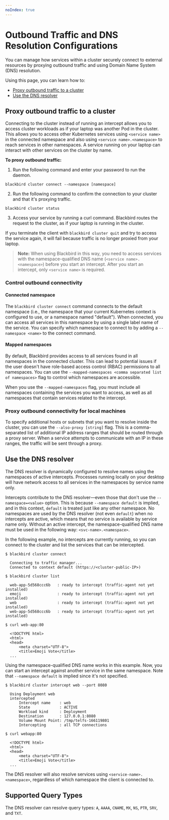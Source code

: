 ```yaml
---
noIndex: true
---
```


# Outbound Traffic and DNS Resolution Configurations

You can manage how services within a cluster securely connect to external resources by proxying outbound traffic and using Domain Name System (DNS) resolution.

Using this page, you can learn how to:

* [Proxy outbound traffic to a cluster](outbound-traffic-and-dns-resolution-configurations.md#proxy-outbound-traffic-to-a-cluster)
* [Use the DNS resolver](outbound-traffic-and-dns-resolution-configurations.md#use-the-dns-resolver)

## Proxy outbound traffic to a cluster

Connecting to the cluster instead of running an intercept allows you to access cluster workloads as if your laptop was another Pod in the cluster. This allows you to access other Kubernetes services using `<service name>` in the connected namespace and also using `<service name>.<namespace>` to reach services in other namespaces. A service running on your laptop can interact with other services on the cluster by name.

**To proxy outbound traffic:**

1. Run the following command and enter your password to run the daemon.

```shell
blackbird cluster connect --namespace [namespace]
```

2. Run the following command to confirm the connection to your cluster and that it's proxying traffic.

```shell
blackbird cluster status
```

3. Access your service by running a curl command. Blackbird routes the request to the cluster, as if your laptop is running in the cluster.

If you terminate the client with `blackbird cluster quit` and try to access the service again, it will fail because traffic is no longer proxied from your laptop.

> **Note:** When using Blackbird in this way, you need to access services with the namespace-qualified DNS name (`<service name>.<namespace>`) before you start an intercept. After you start an intercept, only `<service name>` is required.

### Control outbound connectivity

#### Connected namespace

The `blackbird cluster connect` command connects to the default namespace (i.e., the namespace that your current Kubernetes context is configured to use, or a namespace named "default"). When connected, you can access all services in this namespace by using a single label name of the service. You can specify which namespace to connect to by adding a `--namespace <name>` to the connect command.

#### Mapped namespaces

By default, Blackbird provides access to all services found in all namespaces in the connected cluster. This can lead to potential issues if the user doesn't have role-based access control (RBAC) permissions to all namespaces. You can use the `--mapped-namespaces <comma separated list of namespaces>` flag to control which namespaces are accessible.

When you use the `--mapped-namespaces` flag, you must include all namespaces containing the services you want to access, as well as all namespaces that contain services related to the intercept.

### Proxy outbound connectivity for local machines

To specify additional hosts or subnets that you want to resolve inside the cluster, you can use the `--also-proxy [string]` flag. This is a comma-separated list of additional IP address ranges that should be routed through a proxy server. When a service attempts to communicate with an IP in these ranges, the traffic will be sent through a proxy.

## Use the DNS resolver

The DNS resolver is dynamically configured to resolve names using the namespaces of active intercepts. Processes running locally on your desktop will have network access to all services in the namespaces by service name only.

Intercepts contribute to the DNS resolver—even those that don't use the `--namespace=<value>` option. This is because `--namespace default` is implied, and in this context, `default` is treated just like any other namespace. No namespaces are used by the DNS resolver (not even `default`) when no intercepts are active, which means that no service is available by service name only. Without an active intercept, the namespace-qualified DNS name must be used in the following way: `<svc-name>.<namespace>`.

In the following example, no intercepts are currently running, so you can connect to the cluster and list the services that can be intercepted.

```
$ blackbird cluster connect

  Connecting to traffic manager...
  Connected to context default (https://<cluster-public-IP>)

$ blackbird cluster list

  web-app-5d568ccc6b   : ready to intercept (traffic-agent not yet installed)
  emoji                : ready to intercept (traffic-agent not yet installed)
  web                  : ready to intercept (traffic-agent not yet installed)
  web-app-5d568ccc6b   : ready to intercept (traffic-agent not yet installed)

$ curl web-app:80

  <!DOCTYPE html>
  <html>
  <head>
      <meta charset="UTF-8">
      <title>Emoji Vote</title>
  ...
```

Using the namespace-qualified DNS name works in this example. Now, you can start an intercept against another service in the same namespace. Note that `--namespace default` is implied since it's not specified.

```
$ blackbird cluster intercept web --port 8080

  Using Deployment web
  intercepted
      Intercept name    : web
      State             : ACTIVE
      Workload kind     : Deployment
      Destination       : 127.0.0.1:8080
      Volume Mount Point: /tmp/telfs-166119801
      Intercepting      : all TCP connections

$ curl webapp:80

  <!DOCTYPE html>
  <html>
  <head>
      <meta charset="UTF-8">
      <title>Emoji Vote</title>
  ...
```

The DNS resolver will also resolve services using `<service-name>.<namespace>`, regardless of which namespace the client is connected to.

## Supported Query Types

The DNS resolver can resolve query types: `A`, `AAAA`, `CNAME`, `MX`, `NS`, `PTR`, `SRV`, and `TXT`.
